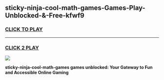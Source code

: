 
## sticky-ninja-cool-math-games-Games-Play-Unblocked-&-Free-kfwf9
<h3>
<a href="https://premium76.site?title=sticky-ninja-cool-math-games&ref=24A">CLICK TO PLAY</a></h3>
<hr>

<h3>
<a href="https://premium76.site?title=sticky-ninja-cool-math-games&ref=24A">CLICK 2 PLAY</a>
  
</h3>

<a href="https://premium76.site?title=sticky-ninja-cool-math-games&ref=24A"><img src="https://clearcache.store/games.png"></a>


**sticky-ninja-cool-math-games games unblocked: Your Gateway to Fun and Accessible Online Gaming**
